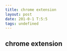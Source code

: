 ```yaml
---
title: chrome extension
layout: post
date: 201-0-1 T:5:5
tags: undefined
---
```

## chrome extension

